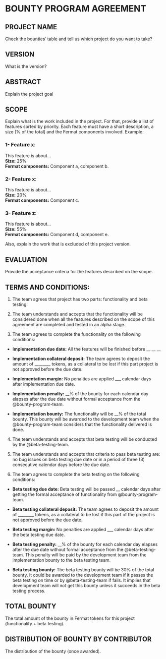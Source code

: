 # BOUNTY PROGRAM AGREEMENT

## PROJECT NAME
Check the bounties’ table and tell us which project do you want to take?

## VERSION
What is the version?

## ABSTRACT
Explain the project goal

## SCOPE
Explain what is the work included in the project. For that, provide a list of features sorted by priority. Each feature must have a short description, a size (% of the total) and the Fermat components involved. Example:

### 1- Feature x:  
This feature is about…  
**Size:** 25%  
**Fermat components:** Component a, component b.

### 2- Feature x:  
This feature is about…  
**Size:** 20%  
**Fermat components:** Component c.

### 3- Feature z:  
This feature is about…  
**Size:** 55%  
**Fermat components:** Component d, component e.

Also, explain the work that is excluded of this project version.

## EVALUATION
Provide the acceptance criteria for the features described on the scope.

## TERMS AND CONDITIONS: 

1.   The team agrees that project has two parts: functionality and beta testing.
 
2.  The team understands and accepts that the functionality will be considered done when all the features described on the scope of this agreement are completed and tested in an alpha stage.
 
3.    The team agrees to complete the functionality on the following conditions:
 
- **Implementation due date:** All the features will be finished before __ __ __
 
- **Implementation collateral deposit:** The team agrees to deposit the amount of ________ tokens, as a collateral to be lost if this part project is not approved before the due date.
 
- **Implementation margin:** No penalties are applied ___ calendar days after implementation due date.
 
- **Implementation penalty:** __% of the bounty for each calendar day elapses after the due date without formal acceptance from the @bounty-program-team.  
 
- **Implementation bounty:** The functionality will be __% of the total bounty. This bounty will be awarded to the development team when the @bounty-program-team considers that the functionality delivered is done.
 
4. The team understands and accepts that beta testing will be conducted by the @beta-testing-team.
 
5.  The team understands and accepts that criteria to pass beta testing are: no bug issues on beta testing due date or in a period of three (3) consecutive calendar days before the due date.
 
6.   The team agrees to complete the beta testing on the following conditions:
 
- **Beta testing due date:** Beta testing will be passed __ calendar days after getting the formal acceptance of functionality from @bounty-program-team.
 
- **Beta testing collateral deposit:** The team agrees to deposit the amount of ________ tokens, as a collateral to be lost if this part of the project is not approved before the due date.
 
- **Beta testing margin:** No penalties are applied ___ calendar days after the beta testing due date.
 
- **Beta testing penalty:** __% of the bounty for each calendar day elapses after the due date without formal acceptance from the @beta-testing-team. This penalty will be paid by the development team from the implementation bounty to the beta testing team.
 
- **Beta testing bounty:** The beta testing bounty will be 30% of the total bounty. It could be awarded to the development team if it passes the beta testing on time or by @beta-testing-team if fails. It implies that development team will not get this bounty unless it succeeds in the beta testing process.

## TOTAL BOUNTY
The total amount of the bounty in Fermat tokens for this project (functionality + beta testing).

## DISTRIBUTION OF BOUNTY BY CONTRIBUTOR
The distribution of the bounty (once awarded).
